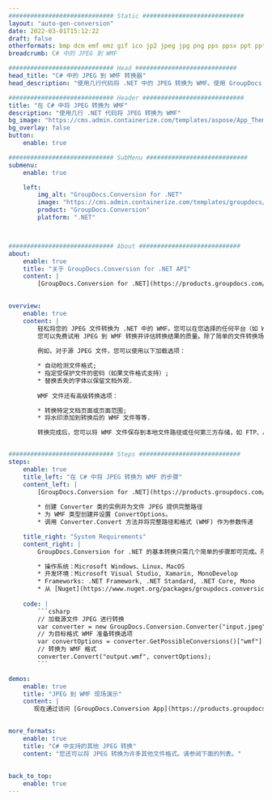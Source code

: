 ```yaml
---
############################# Static ############################
layout: "auto-gen-conversion"
date: 2022-03-01T15:12:22
draft: false
otherformats: bmp dcm emf emz gif ico jp2 jpeg jpg png pps ppsx ppt pptx psb psd svg svgz tga tif tiff webp wmf wmz
breadcrumb: C# 中的 JPEG 到 WMF

############################# Head ############################
head_title: "C# 中的 JPEG 到 WMF 转换器"
head_description: "使用几行代码将 .NET 中的 JPEG 转换为 WMF。使用 GroupDocs 文档转换 API 转换 160 多种文件格式。"

############################# Header ############################
title: "在 C# 中将 JPEG 转换为 WMF"
description: "使用几行 .NET 代码将 JPEG 转换为 WMF"
bg_image: "https://cms.admin.containerize.com/templates/aspose/App_Themes/V3/images/bg/header1.png"
bg_overlay: false
button:
    enable: true

############################# SubMenu ############################
submenu:
    enable: true

    left:
        img_alt: "GroupDocs.Conversion for .NET"
        image: "https://cms.admin.containerize.com/templates/groupdocs/images/product-logos/90x90-noborder/groupdocs-conversion-net.png"
        product: "GroupDocs.Conversion"
        platform: ".NET"



############################# About ############################
about:
    enable: true
    title: "关于 GroupDocs.Conversion for .NET API"
    content: |
        [GroupDocs.Conversion for .NET](https://products.groupdocs.com/conversion/net/)可用于转换Microsoft Word、Excel、PowerPoint、PDF、Visio等格式。 GroupDocs.Conversion 是一个独立的 API，适用于需要高性能的后端和内部系统。它不依赖于任何软件，例如 Microsoft 或 Open Office。
    

overview:
    enable: true
    content: |
        轻松将您的 JPEG 文件转换为 .NET 中的 WMF。您可以在您选择的任何平台（如 Windows、Linux、macOS）中仅使用几行 C# 代码行。
        您可以免费试用 JPEG 到 WMF 转换并评估转换结果的质量。除了简单的文件转换场景，您还可以尝试更高级的选项来加载源 JPEG 文件和保存输出 WMF 结果。 
        
        例如，对于源 JPEG 文件，您可以使用以下加载选项：

        * 自动检测文件格式;
        * 指定受保护文件的密码（如果文件格式支持）;
        * 替换丢失的字体以保留文档外观.
        
        WMF 文件还有高级转换选项：

        * 转换特定文档页面或页面范围;
        * 将水印添加到转换后的 WMF 文件等等.

        转换完成后，您可以将 WMF 文件保存到本地文件路径或任何第三方存储，如 FTP、Amazon S3、Google Drive、Dropbox 等。请注意 - 将 JPEG 转换为 WMF 无需安装任何额外的软件 - 如 MS Office、Open Office、Adobe Acrobat Reader 等。


############################# Steps ############################
steps:
    enable: true
    title_left: "在 C# 中将 JPEG 转换为 WMF 的步骤"
    content_left: |
        [GroupDocs.Conversion for .NET](https://products.groupdocs.com/conversion/net/) 让开发人员只需几行代码即可轻松地将 JPEG 文件转换为 WMF。
        
        * 创建 Converter 类的实例并为文件 JPEG 提供完整路径
        * 为 WMF 类型创建并设置 ConvertOptions。
        * 调用 Converter.Convert 方法并将完整路径和格式 (WMF) 作为参数传递

    title_right: "System Requirements"
    content_right: |
        GroupDocs.Conversion for .NET 的基本转换只需几个简单的步骤即可完成。所有主要平台和操作系统都支持我们的 API。在执行以下代码之前，请确保您的系统上安装了以下先决条件。

        * 操作系统：Microsoft Windows、Linux、MacOS
        * 开发环境：Microsoft Visual Studio, Xamarin, MonoDevelop
        * Frameworks: .NET Framework, .NET Standard, .NET Core, Mono
        * 从 [Nuget](https://www.nuget.org/packages/groupdocs.conversion) 获取最新的 GroupDocs.Conversion for .NET
         
    code: |
        ```csharp    
        // 加载源文件 JPEG 进行转换
        var converter = new GroupDocs.Conversion.Converter("input.jpeg");
        // 为目标格式 WMF 准备转换选项
        var convertOptions = converter.GetPossibleConversions()["wmf"].ConvertOptions;
        // 转换为 WMF 格式
        converter.Convert("output.wmf", convertOptions);
        ```

demos:
    enable: true
    title: "JPEG 到 WMF 现场演示"
    content: |
       现在通过访问 [GroupDocs.Conversion App](https://products.groupdocs.app/conversion/family) 网站将 JPEG 转换为 WMF。在线演示具有以下优点
          

more_formats:
    enable: true
    title: "C# 中支持的其他 JPEG 转换"
    content: "您还可以将 JPEG 转换为许多其他文件格式。请参阅下面的列表。"
       
       
back_to_top:
    enable: true
---
```

